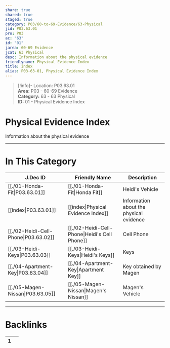 ```yaml
---  
share: true  
shared: true  
staged: true  
category: P03/60-to-69-Evidence/63-Physical  
jid: P03.63.01  
pro: P03  
ac: "63"  
id: "01"  
jarea: 60-69 Evidence  
jcat: 63 Physical  
desc: Information about the physical evidence  
friendlyname: Physical Evidence Index  
title: index  
alias: P03-63-01, Physical Evidence Index  
---  
```

  
>[!info]- Location: P03.63.01  
>**Area:** P03 - 60-69 Evidence  
>**Category:** 63 - 63 Physical  
>**ID:** 01 - Physical Evidence Index  
  
# Physical Evidence Index  
  
Information about the physical evidence  
   
  
  
---  
# In This Category  
  
| J.Dec ID                                                                                      | Friendly Name                                                                                          | Description                             |  
| --------------------------------------------------------------------------------------------- | ------------------------------------------------------------------------------------------------------ | --------------------------------------- |  
| [[./01-Honda-Fit\|P03.63.01]]        | [[./01-Honda-Fit\|Honda Fit]]                 | Heidi's Vehicle                         |  
| [[index\|P03.63.01]]               | [[index\|Physical Evidence Index]]          | Information about the physical evidence |  
| [[./02-Heidi-Cell-Phone\|P03.63.02]] | [[./02-Heidi-Cell-Phone\|Heidi's Cell Phone]] | Cell Phone                              |  
| [[./03-Heidi-Keys\|P03.63.03]]       | [[./03-Heidi-Keys\|Heidi's Keys]]             | Keys                                    |  
| [[./04-Apartment-Key\|P03.63.04]]    | [[./04-Apartment-Key\|Apartment Key]]         | Key obtained by Magen                   |  
| [[./05-Magen-Nissan\|P03.63.05]]     | [[./05-Magen-Nissan\|Magen's Nissan]]         | Magen's Vehicle                         |  
  
  
---  
# Backlinks  
<div><table class="dataview table-view-table"><thead class="table-view-thead"><tr class="table-view-tr-header"><th class="table-view-th"><span></span><span class="dataview small-text">1</span></th><th class="table-view-th"><span></span></th></tr></thead><tbody class="table-view-tbody"></tbody></table></div>